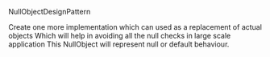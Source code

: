 NullObjectDesignPattern

Create one more implementation which can used as a replacement of actual objects
Which will help in avoiding all the null checks in large scale application
This NullObject will represent null or default behaviour.